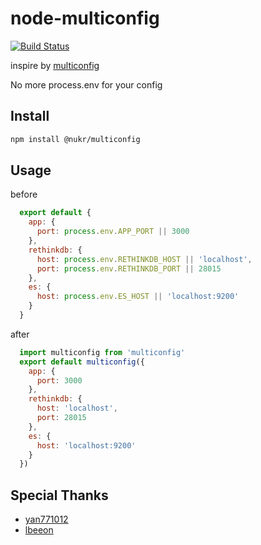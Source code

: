 # node-multiconfig
[![Build Status](http://ci.meepshop.tw/api/badges/nukr/node-multiconfig/status.svg)](http://ci.meepshop.tw/nukr/node-multiconfig)

inspire by [multiconfig](https://github.com/koding/multiconfig)

No more process.env for your config

## Install
```bash
npm install @nukr/multiconfig
```

## Usage
before
```javascript
  export default {
    app: {
      port: process.env.APP_PORT || 3000
    },
    rethinkdb: {
      host: process.env.RETHINKDB_HOST || 'localhost',
      port: process.env.RETHINKDB_PORT || 28015
    },
    es: {
      host: process.env.ES_HOST || 'localhost:9200'
    }
  }
```

after
```javascript
  import multiconfig from 'multiconfig'
  export default multiconfig({
    app: {
      port: 3000
    },
    rethinkdb: {
      host: 'localhost',
      port: 28015
    },
    es: {
      host: 'localhost:9200'
    }
  })
```

## Special Thanks
- [yan771012](https://github.com/yan771012)
- [lbeeon](https://github.com/lbeeon)
